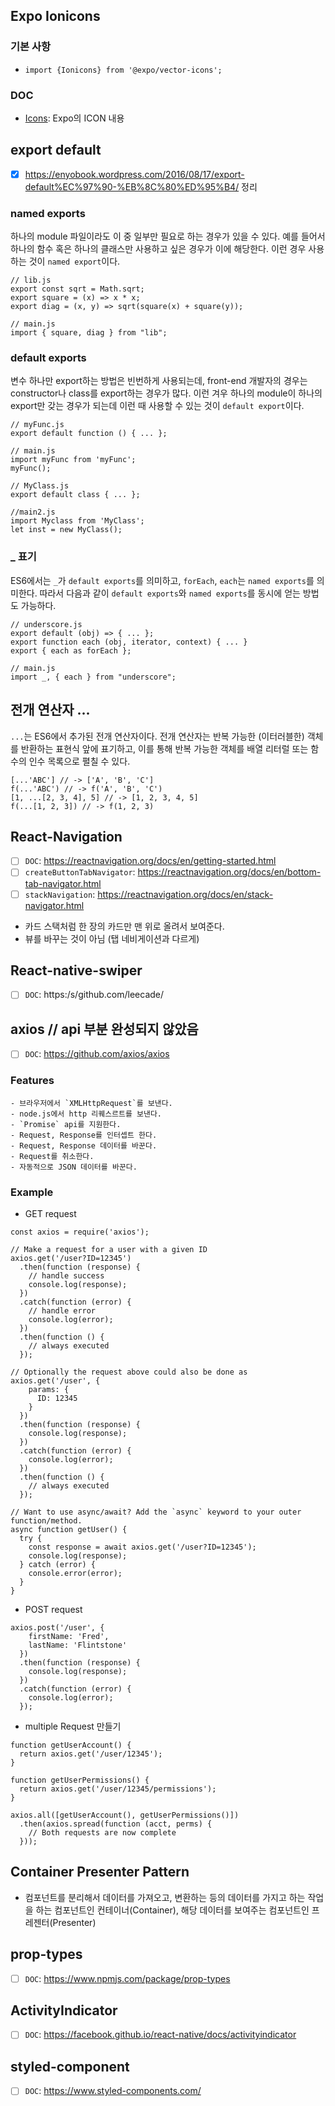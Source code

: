 ## Expo Ionicons

### 기본 사항

- `import {Ionicons} from '@expo/vector-icons';`

### DOC

- [Icons](https://docs.expo.io/versions/v32.0.0/guides/icons/#expovector-icons): Expo의 ICON 내용

## export default

- [x] https://enyobook.wordpress.com/2016/08/17/export-default%EC%97%90-%EB%8C%80%ED%95%B4/ 정리

### named exports

하나의 module 파일이라도 이 중 일부만 필요로 하는 경우가 있을 수 있다. 예를 들어서 하나의 함수 혹은 하나의 클래스만 사용하고 싶은 경우가 이에 해당한다. 이런 경우 사용하는 것이 `named export`이다.

```
// lib.js
export const sqrt = Math.sqrt;
export square = (x) => x * x;
export diag = (x, y) => sqrt(square(x) + square(y));

// main.js
import { square, diag } from "lib";
```

### default exports

변수 하나만 export하는 방법은 빈번하게 사용되는데, front-end 개발자의 경우는 constructor나 class를 export하는 경우가 많다. 이런 겨우 하나의 module이 하나의 export만 갖는 경우가 되는데 이런 때 사용할 수 있는 것이 `default export`이다.

```
// myFunc.js
export default function () { ... };

// main.js
import myFunc from 'myFunc';
myFunc();
```

```
// MyClass.js
export default class { ... };

//main2.js
import Myclass from 'MyClass';
let inst = new MyClass();
```

### \_ 표기

ES6에서는 `_`가 `default exports`를 의미하고, `forEach`, `each`는 `named exports`를 의미한다. 따라서 다음과 같이 `default exports`와 `named exports`를 동시에 얻는 방법도 가능하다.

```
// underscore.js
export default (obj) => { ... };
export function each (obj, iterator, context) { ... }
export { each as forEach };

// main.js
import _, { each } from "underscore";
```

## 전개 연산자 ...

`...`는 ES6에서 추가된 전개 연산자이다. 전개 연산자는 반복 가능한 (이터러블한) 객체를 반환하는 표현식 앞에 표기하고, 이를 통해 반복 가능한 객체를 배열 리터럴 또는 함수의 인수 목록으로 펼칠 수 있다.

```
[...'ABC'] // -> ['A', 'B', 'C']
f(...'ABC') // -> f('A', 'B', 'C')
[1, ...[2, 3, 4], 5] // -> [1, 2, 3, 4, 5]
f(...[1, 2, 3]) // -> f(1, 2, 3)
```

## React-Navigation

- [ ] `DOC`: https://reactnavigation.org/docs/en/getting-started.html
- [ ] `createButtonTabNavigator`: https://reactnavigation.org/docs/en/bottom-tab-navigator.html
- [ ] `stackNavigation`: https://reactnavigation.org/docs/en/stack-navigator.html
- 카드 스택처럼 한 장의 카드만 맨 위로 올려서 보여준다.
- 뷰를 바꾸는 것이 아님 (탭 네비게이션과 다르게)

## React-native-swiper

- [ ] `DOC`: https:/s/github.com/leecade/

## axios // api 부분 완성되지 않았음

- [ ] `DOC`: https://github.com/axios/axios

### Features

    - 브라우저에서 `XMLHttpRequest`를 보낸다.
    - node.js에서 http 리퀘스르트를 보낸다.
    - `Promise` api를 지원한다.
    - Request, Response를 인터셉트 한다.
    - Request, Response 데이터를 바꾼다.
    - Request를 취소한다.
    - 자동적으로 JSON 데이터를 바꾼다.

### Example

- GET request

```
const axios = require('axios');

// Make a request for a user with a given ID
axios.get('/user?ID=12345')
  .then(function (response) {
    // handle success
    console.log(response);
  })
  .catch(function (error) {
    // handle error
    console.log(error);
  })
  .then(function () {
    // always executed
  });

// Optionally the request above could also be done as
axios.get('/user', {
    params: {
      ID: 12345
    }
  })
  .then(function (response) {
    console.log(response);
  })
  .catch(function (error) {
    console.log(error);
  })
  .then(function () {
    // always executed
  });

// Want to use async/await? Add the `async` keyword to your outer function/method.
async function getUser() {
  try {
    const response = await axios.get('/user?ID=12345');
    console.log(response);
  } catch (error) {
    console.error(error);
  }
}
```

- POST request

```
axios.post('/user', {
    firstName: 'Fred',
    lastName: 'Flintstone'
  })
  .then(function (response) {
    console.log(response);
  })
  .catch(function (error) {
    console.log(error);
  });
```

- multiple Request 만들기

```
function getUserAccount() {
  return axios.get('/user/12345');
}

function getUserPermissions() {
  return axios.get('/user/12345/permissions');
}

axios.all([getUserAccount(), getUserPermissions()])
  .then(axios.spread(function (acct, perms) {
    // Both requests are now complete
  }));
```

## Container Presenter Pattern

- 컴포넌트를 분리해서 데이터를 가져오고, 변환하는 등의 데이터를 가지고 하는 작업을 하는 컴포넌트인 컨테이너(Container), 해당 데이터를 보여주는 컴포넌트인 프레젠터(Presenter)

## prop-types

- [ ] `DOC`: https://www.npmjs.com/package/prop-types

## ActivityIndicator

- [ ] `DOC`: https://facebook.github.io/react-native/docs/activityindicator

## styled-component

- [ ] `DOC`: https://www.styled-components.com/
